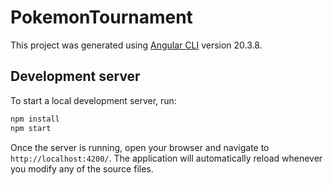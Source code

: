 # PokemonTournament

This project was generated using [Angular CLI](https://github.com/angular/angular-cli) version 20.3.8.

## Development server

To start a local development server, run:

```bash
npm install
npm start
```

Once the server is running, open your browser and navigate to `http://localhost:4200/`. The application will automatically reload whenever you modify any of the source files.

